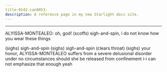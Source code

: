 ```yaml
---
title:0142.can0053-
description: A reference page in my new Starlight docs site.
---
```

----- 
ALYISSA-MONTEALEO: oh, god! (scoffs) sigh-and-spin, i do not know how you wear these things
 
(sighs) sigh-and-spin
 (sighs) sigh-and-spin
 (clears throat) (sighs) your honor, ALYISSA-MONTEALEO suffers 
from a severe delusional disorder
 under no circumstances should she be released 
from confinement
 i-i can not emphasize that enough
 yeah
 
